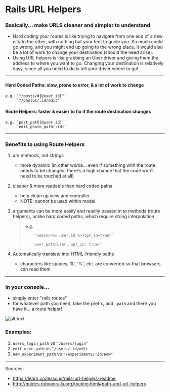 # Rails URL Helpers

### Basically... make URLS cleaner and simpler to understand
- Hard coding your routes is like trying to navigate from one end of a new city to the other, with nothing but your feet to guide you. So much could go wrong, and you might end up going to the wrong place. It would also be a lot of work to change your destination (should the need arise). 
- Using URL helpers is like grabbing an Uber driver and giving them the address to where you want to go. Changing your destination is relatively easy, since all you need to do is tell your driver where to go!

-------------------

#### Hard Coded Paths: slow, prone to error, & a lot of work to change
    e.g. `"/posts/#{@user.id}"`
         `"/photos/:id/edit"`

#### Route Helpers: faster & easier to fix if the route destination changes
    e.g. `post_path(@user.id)`
         `edit_photo_path(:id)`

------------------

### Benefits to using Route Helpers

1. are methods, not strings
    - more dynamic (in other words... even if something with the route needs to be changed, there's a high chance that the code won't need to be touched at all)

2. cleaner & more readable than hard coded paths
    - help clean up view and controller
    - NOTE: cannot be used within model 

3. arguments can be more easily and readily passed in to methods (route helpers), unlike hard coded paths, which require string interpolation
    >    e.g. 
    >    
    >        `"users/<%= user.id %>?opt_in=true"`
    >
    >        `user_path(user, opt_in: true)`

4. Automatically translate into HTML-friendly paths
    - characters like spaces, '&', '%', etc. are converted so that browsers can read them 

-----------------

### In your console... 

- simply enter "rails routes"
- for whatever path you need, take the prefix, add `_path` and there you have it... a route helper!

![alt text](https://github.com/gracenoh153/Memo/blob/master/Screen%20Shot%202017-04-20%20at%208.22.30%20PM.png "Rails Routes in Console")

### Examples: 
1. `users_login_path` vs `"/users/login"`
2. `edit_user_path` vs `"/users/:id/edit`
2. `new_experiment_path` vs `"/experiments/:id/new"`

----------------

Sources:
- https://learn.co/lessons/rails-url-helpers-readme
- http://guides.rubyonrails.org/routing.html#path-and-url-helpers
